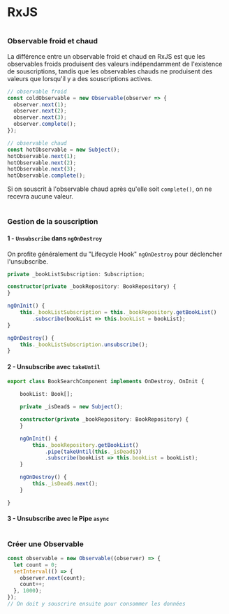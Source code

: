 # RxJS

#
### Observable froid et chaud

La différence entre un observable froid et chaud en RxJS est que les observables froids produisent des valeurs indépendamment de l'existence de souscriptions, tandis que les observables chauds ne produisent des valeurs que lorsqu'il y a des souscriptions actives.

```javascript
// observable froid
const coldObservable = new Observable(observer => {
  observer.next(1);
  observer.next(2);
  observer.next(3);
  observer.complete();
});

// observable chaud
const hotObservable = new Subject();
hotObservable.next(1);
hotObservable.next(2);
hotObservable.next(3);
hotObservable.complete();
```

Si on souscrit à l'observable chaud après qu'elle soit `complete()`, on ne recevra aucune valeur.

#
### Gestion de la souscription

#### 1 - `Unsubscribe` dans `ngOnDestroy`
On profite généralement du "Lifecycle Hook" `ngOnDestroy` pour déclencher l'unsubscribe.

```typescript
private _bookListSubscription: Subscription;

constructor(private _bookRepository: BookRepository) {
}

ngOnInit() {
    this._bookListSubscription = this._bookRepository.getBookList()
        .subscribe(bookList => this.bookList = bookList);
}

ngOnDestroy() {
    this._bookListSubscription.unsubscribe();
}
```


#### 2 - Unsubscribe avec `takeUntil`

```typescript
export class BookSearchComponent implements OnDestroy, OnInit {

    bookList: Book[];

    private _isDead$ = new Subject();

    constructor(private _bookRepository: BookRepository) {
    }

    ngOnInit() {
        this._bookRepository.getBookList()
            .pipe(takeUntil(this._isDead$))
            .subscribe(bookList => this.bookList = bookList);
    }

    ngOnDestroy() {
        this._isDead$.next();
    }

}
```

#### 3 - Unsubscribe avec le Pipe `async`

#
### Créer une Observable

```javascript
const observable = new Observable((observer) => {
  let count = 0;
  setInterval(() => {
    observer.next(count);
    count++;
  }, 1000);
});
// On doit y souscrire ensuite pour consommer les données
```